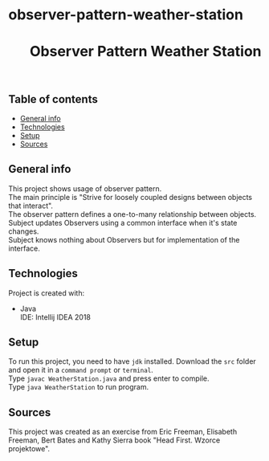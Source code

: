 # observer-pattern-weather-station
<h1 align="right">Observer Pattern Weather Station</h1><br>

## Table of contents
* [General info](#general-info)
* [Technologies](#technologies)
* [Setup](#setup)
* [Sources](#sources)

## General info
This project shows usage of observer pattern.  
The main principle is "Strive for loosely coupled designs between objects that interact".  
The observer pattern defines a one-to-many relationship between objects.  
Subject updates Observers using a common interface when it's state changes.  
Subject knows nothing about Observers but for implementation of the interface.

## Technologies
Project is created with:
* Java  
IDE: Intellij IDEA 2018

## Setup
To run this project, you need to have `jdk` installed.
Download the `src` folder and open it in a `command prompt` or `terminal`.  
Type `javac WeatherStation.java` and press enter to compile.  
Type `java WeatherStation` to run program.

## Sources
This project was created as an exercise from Eric Freeman, Elisabeth Freeman, Bert Bates and Kathy Sierra book "Head First. Wzorce projektowe".
